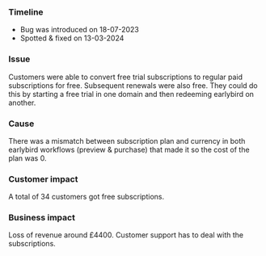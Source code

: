 ### Timeline
- Bug was introduced on 18-07-2023
- Spotted & fixed on 13-03-2024
### Issue
Customers were able to convert free trial subscriptions to regular paid subscriptions for free. Subsequent renewals were also free. They could do this by starting a free trial in one domain and then redeeming earlybird on another.
### Cause
There was a mismatch between subscription plan and currency in both earlybird workflows (preview & purchase) that made it so the cost of the plan was 0.
### Customer impact
A total of 34 customers got free subscriptions.
### Business impact
Loss of revenue around £4400.
Customer support has to deal with the subscriptions.